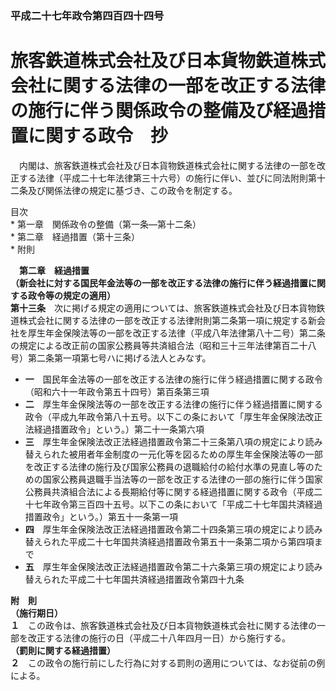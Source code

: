 ### 平成二十七年政令第四百四十四号  
# 旅客鉄道株式会社及び日本貨物鉄道株式会社に関する法律の一部を改正する法律の施行に伴う関係政令の整備及び経過措置に関する政令　抄  
　内閣は、旅客鉄道株式会社及び日本貨物鉄道株式会社に関する法律の一部を改正する法律（平成二十七年法律第三十六号）の施行に伴い、並びに同法附則第十二条及び関係法律の規定に基づき、この政令を制定する。  
  
目次  
	* 第一章　関係政令の整備（第一条―第十二条）  
	* 第二章　経過措置（第十三条）  
	* 附則  
  
&emsp;**第二章　経過措置**  
**（新会社に対する国民年金法等の一部を改正する法律の施行に伴う経過措置に関する政令等の規定の適用）**  
**第十三条**　次に掲げる規定の適用については、旅客鉄道株式会社及び日本貨物鉄道株式会社に関する法律の一部を改正する法律附則第二条第一項に規定する新会社を厚生年金保険法等の一部を改正する法律（平成八年法律第八十二号）第二条の規定による改正前の国家公務員等共済組合法（昭和三十三年法律第百二十八号）第二条第一項第七号ハに掲げる法人とみなす。  
* **一**　国民年金法等の一部を改正する法律の施行に伴う経過措置に関する政令（昭和六十一年政令第五十四号）第百条第三項  
* **二**　厚生年金保険法等の一部を改正する法律の施行に伴う経過措置に関する政令（平成九年政令第八十五号。以下この条において「厚生年金保険法改正法経過措置政令」という。）第二十一条第六項  
* **三**　厚生年金保険法改正法経過措置政令第二十三条第八項の規定により読み替えられた被用者年金制度の一元化等を図るための厚生年金保険法等の一部を改正する法律の施行及び国家公務員の退職給付の給付水準の見直し等のための国家公務員退職手当法等の一部を改正する法律の一部の施行に伴う国家公務員共済組合法による長期給付等に関する経過措置に関する政令（平成二十七年政令第三百四十五号。以下この条において「平成二十七年国共済経過措置政令」という。）第五十一条第一項  
* **四**　厚生年金保険法改正法経過措置政令第二十四条第三項の規定により読み替えられた平成二十七年国共済経過措置政令第五十一条第二項から第四項まで  
* **五**　厚生年金保険法改正法経過措置政令第二十六条第三項の規定により読み替えられた平成二十七年国共済経過措置政令第四十九条  
  
**附　則**  
**（施行期日）**  
**１**　この政令は、旅客鉄道株式会社及び日本貨物鉄道株式会社に関する法律の一部を改正する法律の施行の日（平成二十八年四月一日）から施行する。  
**（罰則に関する経過措置）**  
**２**　この政令の施行前にした行為に対する罰則の適用については、なお従前の例による。  
  
